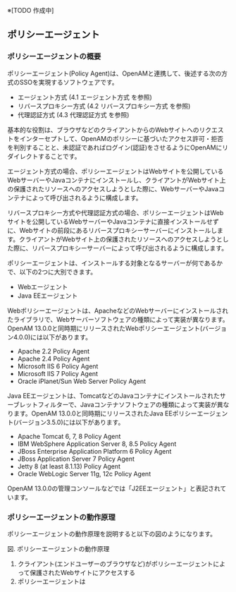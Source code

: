 ※[TODO 作成中]

## ポリシーエージェント

### ポリシーエージェントの概要

ポリシーエージェント(Policy Agent)は、OpenAMと連携して、後述する次の方式のSSOを実現するソフトウェアです。

- エージェント方式 (4.1 エージェント方式 を参照)
- リバースプロキシー方式 (4.2 リバースプロキシー方式 を参照)
- 代理認証方式 (4.3 代理認証方式 を参照)

基本的な役割は、ブラウザなどのクライアントからのWebサイトへのリクエストをインターセプトして、OpenAMのポリシーに基づいたアクセス許可・拒否を判別することと、未認証であればログイン(認証)をさせるようにOpenAMにリダイレクトすることです。

エージェント方式の場合、ポリシーエージェントはWebサイトを公開しているWebサーバーやJavaコンテナにインストールし、クライアントがWebサイト上の保護されたリソースへのアクセスしようとした際に、WebサーバーやJavaコンテナによって呼び出されるように構成します。

リバースプロキシー方式や代理認証方式の場合、ポリシーエージェントはWebサイトを公開しているWebサーバーやJavaコンテナに直接インストールせずに、Webサイトの前段にあるリバースプロキシーサーバーにインストールします。クライアントがWebサイト上の保護されたリソースへのアクセスしようとした際に、リバースプロキシーサーバーによって呼び出されるように構成します。

ポリシーエージェントは、インストールする対象となるサーバーが何であるかで、以下の2つに大別できます。

- Webエージェント
- Java EEエージェント

Webポリシーエージェントは、ApacheなどのWebサーバーにインストールされたライブラリで、Webサーバーソフトウェアの種類によって実装が異なります。OpenAM 13.0.0と同時期にリリースされたWebポリシーエージェント(バージョン4.0.0)には以下があります。

- Apache 2.2 Policy Agent
- Apache 2.4 Policy Agent
- Microsoft IIS 6 Policy Agent
- Microsoft IIS 7 Policy Agent
- Oracle iPlanet/Sun Web Server Policy Agent

Java EEエージェントは、TomcatなどのJavaコンテナにインストールされたサーブレットフィルターで、Javaコンテナソフトウェアの種類によって実装が異なります。OpenAM 13.0.0と同時期にリリースされたJava EEポリシーエージェント(バージョン3.5.0)には以下があります。

- Apache Tomcat 6, 7, 8 Policy Agent
- IBM WebSphere Application Server 8, 8.5 Policy Agent
- JBoss Enterprise Application Platform 6 Policy Agent
- JBoss Application Server 7 Policy Agent
- Jetty 8 (at least 8.1.13) Policy Agent
- Oracle WebLogic Server 11g, 12c Policy Agent

OpenAM 13.0.0の管理コンソールなどでは「J2EEエージェント」と表記されています。

### ポリシーエージェントの動作原理

ポリシーエージェントの動作原理を説明すると以下の図のようになります。

図. ポリシーエージェントの動作原理

1. クライアント(エンドユーザーのブラウザなど)がポリシーエージェントによって保護されたWebサイトにアクセスする
2. ポリシーエージェントは
